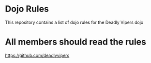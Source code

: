 Dojo Rules
==========

This repository contains a list of dojo rules for the Deadly Vipers dojo


All members should read the rules
==========
https://github.com/deadlyvipers
